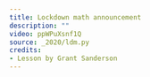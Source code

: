 ```yaml
---
title: Lockdown math announcement
description: ""
video: ppWPuXsnf1Q
source: _2020/ldm.py
credits:
- Lesson by Grant Sanderson
---
```

